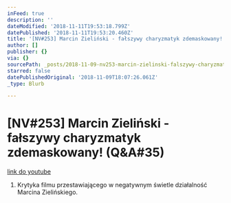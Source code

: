 ```yaml
---
inFeed: true
description: ''
dateModified: '2018-11-11T19:53:18.799Z'
datePublished: '2018-11-11T19:53:20.460Z'
title: '[NV#253] Marcin Zieliński - fałszywy charyzmatyk zdemaskowany! (Q&A#35)'
author: []
publisher: {}
via: {}
sourcePath: _posts/2018-11-09-nv253-marcin-zielinski-falszywy-charyzmatyk-zdemaskowan.md
starred: false
datePublishedOriginal: '2018-11-09T18:07:26.061Z'
_type: Blurb

---
```

# \[NV\#253\] Marcin Zieliński - fałszywy charyzmatyk zdemaskowany! (Q&A\#35)
[link do youtube][0]

1. Krytyka filmu przestawiającego w negatywnym świetle działalność Marcina Zielińskiego.

[0]: https://www.youtube.com/watch?v=nSrp847Roiw